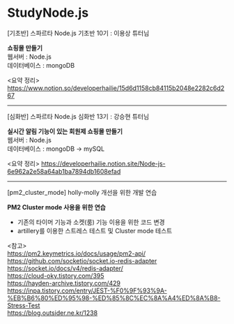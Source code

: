 # StudyNode.js
[기초반] 스파르타 Node.js 기초반 10기 : 이용상 튜터님 

<b>쇼핑몰 만들기</b>  <br>
웹서버 : Node.js <br>
데이터베이스 : mongoDB<br>

<요약 정리> 
https://www.notion.so/developerhailie/15d6d1158cb84115b2048e2282c6d267

---
[심화반] 스파르타 Node.js 심화반 13기 : 강승현 튜터님

<b>실시간 알림 기능이 있는 회원제 쇼핑몰 만들기</b> <br>
웹서버 : Node.js <br>
데이터베이스 : mongoDB -> mySQL <br>

<요약 정리>
https://developerhailie.notion.site/Node-js-6e962a2e58a64ab1ba7894db1608efad

---
[pm2_cluster_mode] holly-molly 개선을 위한 개발 연습

<b>PM2 Cluster mode 사용을 위한 연습</b>
- 기존의 타이머 기능과 소켓(룸) 기능 이용을 위한 코드 변경<br>
- artillery를 이용한 스트레스 테스트 및 Cluster mode 테스트

<참고><br>
https://pm2.keymetrics.io/docs/usage/pm2-api/<br>
https://github.com/socketio/socket.io-redis-adapter<br>
https://socket.io/docs/v4/redis-adapter/<br>
https://cloud-oky.tistory.com/395<br>
https://hayden-archive.tistory.com/429<br>
https://inpa.tistory.com/entry/JEST-%F0%9F%93%9A-%EB%B6%80%ED%95%98-%ED%85%8C%EC%8A%A4%ED%8A%B8-Stress-Test<br>
https://blog.outsider.ne.kr/1238<br>

